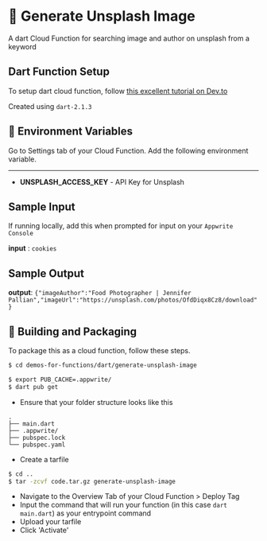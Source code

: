 # 🔗 Generate Unsplash Image
A dart Cloud Function for searching image and author on unsplash from a keyword

## Dart Function Setup
To setup dart cloud function, follow [this excellent tutorial on Dev.to](https://dev.to/appwrite/learn-how-to-create-and-run-appwrite-functions-with-dart-5668)

Created using `dart-2.1.3`


## 📝 Environment Variables
Go to Settings tab of your Cloud Function. Add the following environment variable.
****
* **UNSPLASH_ACCESS_KEY** -  API Key for Unsplash

## Sample Input
If running locally, add this when prompted for input on your `Appwrite Console` 

**input** : `cookies`

## Sample Output

**output**: `{"imageAuthor":"Food Photographer | Jennifer Pallian","imageUrl":"https://unsplash.com/photos/OfdDiqx8Cz8/download"}`

## 🚀 Building and Packaging

To package this as a cloud function, follow these steps.

```bash
$ cd demos-for-functions/dart/generate-unsplash-image

$ export PUB_CACHE=.appwrite/
$ dart pub get
```

* Ensure that your folder structure looks like this 
```
.
├── main.dart
├── .appwrite/
├── pubspec.lock
└── pubspec.yaml
```

* Create a tarfile

```bash
$ cd ..
$ tar -zcvf code.tar.gz generate-unsplash-image
```

* Navigate to the Overview Tab of your Cloud Function > Deploy Tag
* Input the command that will run your function (in this case `dart main.dart`) as your entrypoint command
* Upload your tarfile 
* Click 'Activate'
